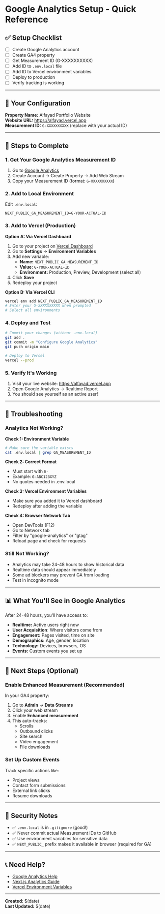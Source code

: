 # Google Analytics Setup - Quick Reference

## ✅ Setup Checklist

- [ ] Create Google Analytics account
- [ ] Create GA4 property
- [ ] Get Measurement ID (G-XXXXXXXXXX)
- [ ] Add ID to `.env.local` file
- [ ] Add ID to Vercel environment variables
- [ ] Deploy to production
- [ ] Verify tracking is working

---

## 🔑 Your Configuration

**Property Name:** Alfayad Portfolio Website  
**Website URL:** https://alfayad.vercel.app  
**Measurement ID:** `G-XXXXXXXXXX` (replace with your actual ID)

---

## 📝 Steps to Complete

### 1. Get Your Google Analytics Measurement ID

1. Go to [Google Analytics](https://analytics.google.com/)
2. Create Account → Create Property → Add Web Stream
3. Copy your Measurement ID (format: `G-XXXXXXXXXX`)

### 2. Add to Local Environment

Edit `.env.local`:
```env
NEXT_PUBLIC_GA_MEASUREMENT_ID=G-YOUR-ACTUAL-ID
```

### 3. Add to Vercel (Production)

**Option A: Via Vercel Dashboard**
1. Go to your project on [Vercel Dashboard](https://vercel.com/dashboard)
2. Go to **Settings** → **Environment Variables**
3. Add new variable:
   - **Name:** `NEXT_PUBLIC_GA_MEASUREMENT_ID`
   - **Value:** `G-YOUR-ACTUAL-ID`
   - **Environment:** Production, Preview, Development (select all)
4. Click **Save**
5. Redeploy your project

**Option B: Via Vercel CLI**
```bash
vercel env add NEXT_PUBLIC_GA_MEASUREMENT_ID
# Enter your G-XXXXXXXXXX when prompted
# Select all environments
```

### 4. Deploy and Test

```bash
# Commit your changes (without .env.local)
git add .
git commit -m "Configure Google Analytics"
git push origin main

# Deploy to Vercel
vercel --prod
```

### 5. Verify It's Working

1. Visit your live website: https://alfayad.vercel.app
2. Open Google Analytics → Realtime Report
3. You should see yourself as an active user!

---

## 🔧 Troubleshooting

### Analytics Not Working?

**Check 1: Environment Variable**
```bash
# Make sure the variable exists
cat .env.local | grep GA_MEASUREMENT_ID
```

**Check 2: Correct Format**
- Must start with `G-`
- Example: `G-ABC123XYZ`
- No quotes needed in .env.local

**Check 3: Vercel Environment Variables**
- Make sure you added it to Vercel dashboard
- Redeploy after adding the variable

**Check 4: Browser Network Tab**
- Open DevTools (F12)
- Go to Network tab
- Filter by "google-analytics" or "gtag"
- Reload page and check for requests

### Still Not Working?

- Analytics may take 24-48 hours to show historical data
- Realtime data should appear immediately
- Some ad blockers may prevent GA from loading
- Test in incognito mode

---

## 📊 What You'll See in Google Analytics

After 24-48 hours, you'll have access to:

- **Realtime:** Active users right now
- **User Acquisition:** Where visitors come from
- **Engagement:** Pages visited, time on site
- **Demographics:** Age, gender, location
- **Technology:** Devices, browsers, OS
- **Events:** Custom events you set up

---

## 🎯 Next Steps (Optional)

### Enable Enhanced Measurement (Recommended)

In your GA4 property:
1. Go to **Admin** → **Data Streams**
2. Click your web stream
3. Enable **Enhanced measurement**
4. This auto-tracks:
   - Scrolls
   - Outbound clicks
   - Site search
   - Video engagement
   - File downloads

### Set Up Custom Events

Track specific actions like:
- Project views
- Contact form submissions
- External link clicks
- Resume downloads

---

## 🔐 Security Notes

- ✅ `.env.local` is in `.gitignore` (good!)
- ✅ Never commit actual Measurement IDs to GitHub
- ✅ Use environment variables for sensitive data
- ✅ `NEXT_PUBLIC_` prefix makes it available in browser (required for GA)

---

## 📞 Need Help?

- [Google Analytics Help](https://support.google.com/analytics)
- [Next.js Analytics Guide](https://nextjs.org/docs/app/building-your-application/optimizing/analytics)
- [Vercel Environment Variables](https://vercel.com/docs/projects/environment-variables)

---

**Created:** $(date)  
**Last Updated:** $(date)
